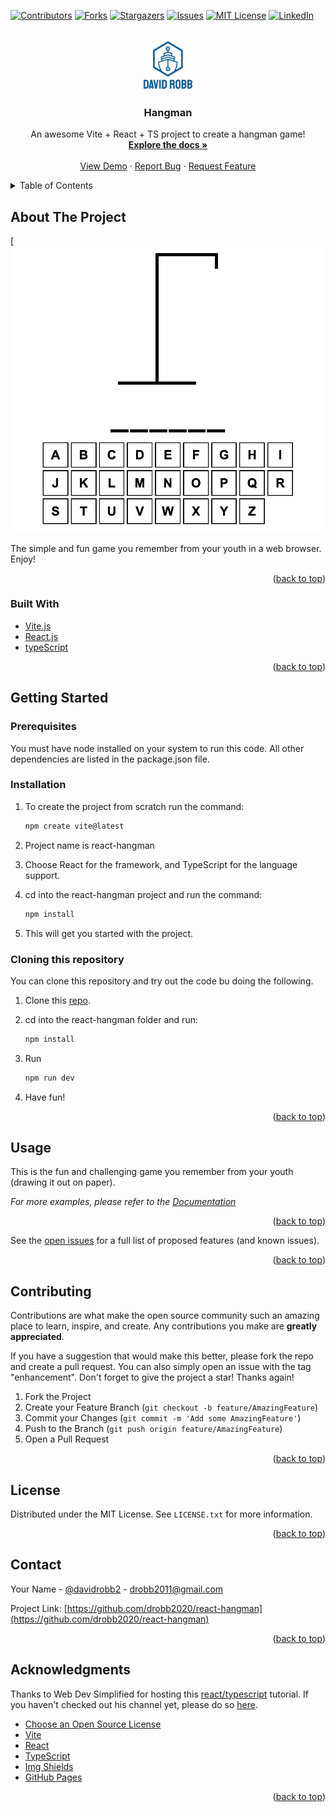 <div id="top"></div>
<!--
*** Thanks for checking out the Best-README-Template. If you have a suggestion
*** that would make this better, please fork the repo and create a pull request
*** or simply open an issue with the tag "enhancement".
*** Don't forget to give the project a star!
*** Thanks again! Now go create something AMAZING! :D
-->

<!-- PROJECT SHIELDS -->
<!--
*** I'm using markdown "reference style" links for readability.
*** Reference links are enclosed in brackets [ ] instead of parentheses ( ).
*** See the bottom of this document for the declaration of the reference variables
*** for contributors-url, forks-url, etc. This is an optional, concise syntax you may use.
*** https://www.markdownguide.org/basic-syntax/#reference-style-links
-->
[![Contributors][contributors-shield]][contributors-url]
[![Forks][forks-shield]][forks-url]
[![Stargazers][stars-shield]][stars-url]
[![Issues][issues-shield]][issues-url]
[![MIT License][license-shield]][license-url]
[![LinkedIn][linkedin-shield]][linkedin-url]

<!-- PROJECT LOGO -->
<br />
<div align="center">
  <a href="https://github.com/drobb2020/reaact-hangman">
    <img src="images/logo.png" alt="Logo" width="80" height="80">
  </a>

  <h3 align="center">Hangman</h3>

  <p align="center">
    An awesome Vite + React + TS project to create a hangman game!
    <br />
    <a href="https://github.com/drobb2020/react-hangman"><strong>Explore the docs »</strong></a>
    <br />
    <br />
    <a href="https://github.com/drobb2020/react-hangman">View Demo</a>
    ·
    <a href="https://github.com/drobb2020/react-hangman/issues">Report Bug</a>
    ·
    <a href="https://github.com/drobb2020/react-hangman/issues">Request Feature</a>
  </p>
</div>

<!-- TABLE OF CONTENTS -->
<details>
  <summary>Table of Contents</summary>
  <ol>
    <li>
      <a href="#about-the-project">About The Project</a>
      <ul>
        <li><a href="#built-with">Built With</a></li>
      </ul>
    </li>
    <li>
      <a href="#getting-started">Getting Started</a>
      <ul>
        <li><a href="#prerequisites">Prerequisites</a></li>
        <li><a href="#installation">Installation</a></li>
      </ul>
    </li>
    <li><a href="#usage">Usage</a></li>
    <li><a href="#roadmap">Roadmap</a></li>
    <li><a href="#contributing">Contributing</a></li>
    <li><a href="#license">License</a></li>
    <li><a href="#contact">Contact</a></li>
    <li><a href="#acknowledgments">Acknowledgments</a></li>
  </ol>
</details>

<!-- ABOUT THE PROJECT -->
## About The Project

[![Product Name Screen Shot][product-screenshot]

The simple and fun game you remember from your youth in a web browser. Enjoy!

<p align="right">(<a href="#top">back to top</a>)</p>

### Built With

* [Vite.js](https://vitejs.dev/)
* [React.js](https://reactjs.org/)
* [typeScript](https://www.typescriptlang.org/)

<p align="right">(<a href="#top">back to top</a>)</p>

<!-- GETTING STARTED -->
## Getting Started

### Prerequisites

You must have node installed on your system to run this code. All other dependencies are listed in the package.json file.

### Installation

1. To create the project from scratch run the command:

    ```sh
    npm create vite@latest
    ```

2. Project name is react-hangman

3. Choose React for the framework, and TypeScript for the language support.

4. cd into the react-hangman project and run the command:

    ```sh
    npm install
    ```

5. This will get you started with the project.

### Cloning this repository

You can clone this repository and try out the code bu doing the following.

1. Clone this [repo](https://github.com/drobb2020/react-hangman.git).

2. cd into the react-hangman folder and run:

    ```sh
    npm install
    ```

3. Run

    ```sh
    npm run dev
    ```

4. Have fun!

<p align="right">(<a href="#top">back to top</a>)</p>

<!-- USAGE EXAMPLES -->
## Usage

This is the fun and challenging game you remember from your youth (drawing it out on paper).

_For more examples, please refer to the [Documentation](https://example.com)_

<p align="right">(<a href="#top">back to top</a>)</p>

<!-- ROADMAP -->

See the [open issues](https://github.com/drobb2020/react-hangman/issues) for a full list of proposed features (and known issues).

<p align="right">(<a href="#top">back to top</a>)</p>

<!-- CONTRIBUTING -->
## Contributing

Contributions are what make the open source community such an amazing place to learn, inspire, and create. Any contributions you make are **greatly appreciated**.

If you have a suggestion that would make this better, please fork the repo and create a pull request. You can also simply open an issue with the tag "enhancement".
Don't forget to give the project a star! Thanks again!

1. Fork the Project
2. Create your Feature Branch (`git checkout -b feature/AmazingFeature`)
3. Commit your Changes (`git commit -m 'Add some AmazingFeature'`)
4. Push to the Branch (`git push origin feature/AmazingFeature`)
5. Open a Pull Request

<p align="right">(<a href="#top">back to top</a>)</p>

<!-- LICENSE -->
## License

Distributed under the MIT License. See `LICENSE.txt` for more information.

<p align="right">(<a href="#top">back to top</a>)</p>

<!-- CONTACT -->
## Contact

Your Name - [@davidrobb2](https://twitter.com/davidrobb2) - drobb2011@gmail.com

Project Link: [https://github.com/drobb2020/react-hangman](https://github.com/drobb2020/react-hangman)

<p align="right">(<a href="#top">back to top</a>)</p>

<!-- ACKNOWLEDGMENTS -->
## Acknowledgments

Thanks to Web Dev Simplified for hosting this [react/typescript](https://www.youtube.com/watch?v=-ONUyenGnWw) tutorial. If you haven't checked out his channel yet, please do so [here](https://www.youtube.com/c/WebDevSimplified).

* [Choose an Open Source License](https://choosealicense.com)
* [Vite](https://vitejs.dev/)
* [React](https://reactjs.org)
* [TypeScript](https://www.typescriptlang.org/)
* [Img Shields](https://shields.io)
* [GitHub Pages](https://pages.github.com)

<p align="right">(<a href="#top">back to top</a>)</p>

<!-- MARKDOWN LINKS & IMAGES -->
<!-- https://www.markdownguide.org/basic-syntax/#reference-style-links -->
[contributors-shield]: https://img.shields.io/github/contributors/drobb2020/react-hangman.svg?style=for-the-badge
[contributors-url]: https://github.com/drobb2020/react-hangman/graphs/contributors
[forks-shield]: https://img.shields.io/github/forks/drobb2020/react-hangman.svg?style=for-the-badge
[forks-url]: https://github.com/drobb2020/react-hangman/network/members
[stars-shield]: https://img.shields.io/github/stars/drobb2020/react-hangman.svg?style=for-the-badge
[stars-url]: https://github.com/drobb2020/react-hangman/stargazers
[issues-shield]: https://img.shields.io/github/issues/drobb2020/react-hangman.svg?style=for-the-badge
[issues-url]: https://github.com/drobb2020/react-hangman/issues
[license-shield]: https://img.shields.io/github/license/drobb2020/react-hangman.svg?style=for-the-badge
[license-url]: https://github.com/drobb2020/react-hangman/blob/master/LICENSE.txt
[linkedin-shield]: https://img.shields.io/badge/-LinkedIn-black.svg?style=for-the-badge&logo=linkedin&colorB=555
[linkedin-url]: https://linkedin.com/in/david-robb-42436a20/
[product-screenshot]: images/screenshot.png
